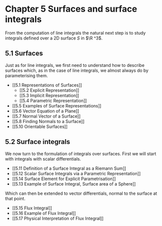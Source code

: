 # Chapter 5 Surfaces and surface integrals

From the computation of line integrals the natural next step is to study integrals defined over a 2D surface $S$ in $\R ^3$. 

## 5.1 Surfaces

Just as for line integrals, we first need to understand how to describe surfaces which, as in the case of line integrals, we almost always do by parameterising them.

- [[5.1 Representations of Surfaces]]
	- [[5.2 Explicit Representation]]
	- [[5.3 Implicit Representation]]
	- [[5.4 Parametric Representation]]
- [[5.5 Examples of Surface Representations]]
- [[5.6 Vector Equation of a Plane]]
- [[5.7 Normal Vector of a Surface]]
- [[5.8 Finding Normals to a Surface]]
- [[5.10 Orientable Surfaces]]

## 5.2 Surface integrals

We now turn to the formulation of integrals over surfaces. First we will start with integrals with scalar differentials.

- [[5.11 Definition of a Surface Integral as a Riemann Sum]]
- [[5.12 Scalar Surface Integrals via a Parametric Representation]]
- [[5.14 Surface Element for Explicit Parametrisation]]
- [[5.13 Example of Surface Integral, Surface area of a Sphere]]

Which can then be extended to vector differentials, normal to the surface at that point.

- [[5.15 Flux Integral]]
- [[5.16 Example of Flux Integral]]
- [[5.17 Physical Interpretation of Flux Integral]]
